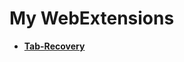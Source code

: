 # My WebExtensions

+ [**Tab-Recovery**](https://github.com/cwbhhjl/WebExtensions/tree/master/Tab-Recovery)
